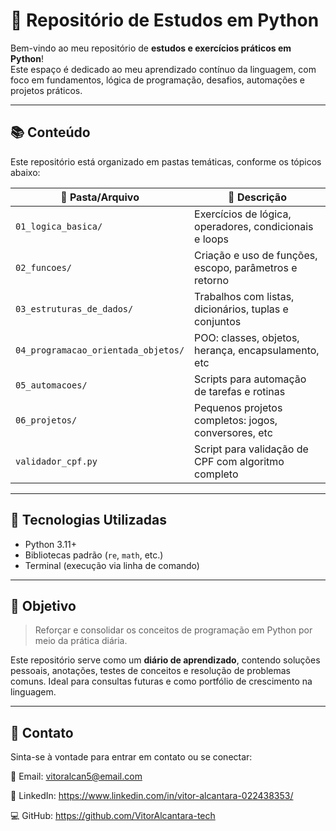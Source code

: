 # 📘 Repositório de Estudos em Python

Bem-vindo ao meu repositório de **estudos e exercícios práticos em Python**!  
Este espaço é dedicado ao meu aprendizado contínuo da linguagem, com foco em fundamentos, lógica de programação, desafios, automações e projetos práticos.

---

## 📚 Conteúdo

Este repositório está organizado em pastas temáticas, conforme os tópicos abaixo:

| 📁 Pasta/Arquivo                  | 📌 Descrição                                                |
|----------------------------------|-------------------------------------------------------------|
| `01_logica_basica/`               | Exercícios de lógica, operadores, condicionais e loops     |
| `02_funcoes/`                     | Criação e uso de funções, escopo, parâmetros e retorno     |
| `03_estruturas_de_dados/`         | Trabalhos com listas, dicionários, tuplas e conjuntos      |
| `04_programacao_orientada_objetos/` | POO: classes, objetos, herança, encapsulamento, etc     |
| `05_automacoes/`                 | Scripts para automação de tarefas e rotinas                |
| `06_projetos/`                   | Pequenos projetos completos: jogos, conversores, etc       |
| `validador_cpf.py`               | Script para validação de CPF com algoritmo completo        |
---

## 🚀 Tecnologias Utilizadas

- Python 3.11+
- Bibliotecas padrão (`re`, `math`, etc.)
- Terminal (execução via linha de comando)

---

## 🎯 Objetivo

> Reforçar e consolidar os conceitos de programação em Python por meio da prática diária.

Este repositório serve como um **diário de aprendizado**, contendo soluções pessoais, anotações, testes de conceitos e resolução de problemas comuns. Ideal para consultas futuras e como portfólio de crescimento na linguagem.

---

## 🤝 Contato
Sinta-se à vontade para entrar em contato ou se conectar:

📧 Email: vitoralcan5@email.com

💼 LinkedIn: https://www.linkedin.com/in/vitor-alcantara-022438353/

💻 GitHub: https://github.com/VitorAlcantara-tech
